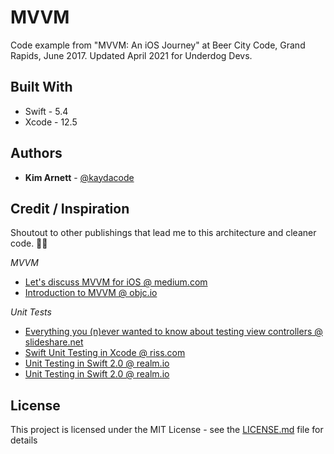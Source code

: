 # MVVM
Code example from "MVVM: An iOS Journey" at Beer City Code, Grand Rapids, June 2017. 
Updated April 2021 for Underdog Devs.


## Built With

* Swift - 5.4
* Xcode - 12.5

## Authors

* **Kim Arnett** - [@kaydacode](http://www.twitter.com/kaydacode)

## Credit / Inspiration

Shoutout to other publishings that lead me to this architecture and cleaner code. 🙌🏼

*MVVM*
* [Let's discuss MVVM for iOS @ medium.com](https://medium.com/@ramshandilya/lets-discuss-mvvm-for-ios-a7960c2f04c7)
* [Introduction to MVVM @ objc.io](https://www.objc.io/issues/13-architecture/mvvm/)


*Unit Tests*
* [Everything you (n)ever wanted to know about testing view controllers @ slideshare.net](https://www.slideshare.net/bgesiak/everything-you-never-wanted)
* [Swift Unit Testing in Xcode @ riss.com](http://riis.com/blog/swift-unit-testing-in-xcode/)
* [Unit Testing in Swift 2.0 @ realm.io](https://news.realm.io/news/jorge-ortiz-unit-testing-swift-2/)
* [Unit Testing in Swift 2.0 @ realm.io](https://news.realm.io/news/jorge-ortiz-unit-testing-swift-2/)

## License

This project is licensed under the MIT License - see the [LICENSE.md](LICENSE.md) file for details
